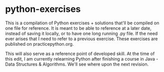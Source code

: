 # python-exercises

This is a compilation of Python exercises + solutions that'll be compiled on one file for reference.
It is meant to be able to reference at a later date, instead of saving it locally, or to have one
long running .py file. If the need ever arises that I need to refer to a previous exercise.
These exercises are published on practicepython.org.

This will also serve as a reference point of developed skill. At the time of this edit, I am currently
relearning Python after finishing a course in Java - Data Structures & Algorithms. We'll see where
upon the next revision.
